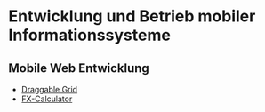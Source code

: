 # Entwicklung und Betrieb mobiler Informationssysteme

## Mobile Web Entwicklung

 - [Draggable Grid](mobile-web/draggable-grid.md)
 - [FX-Calculator](mobile-web/fx-calculator.md)

